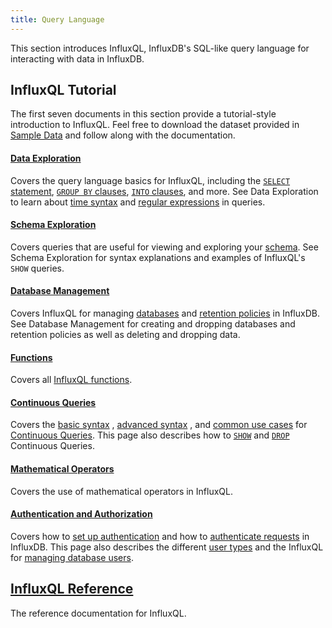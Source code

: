 ```yaml
---
title: Query Language
---
```


This section introduces InfluxQL, InfluxDB's SQL-like query language for
interacting with data in InfluxDB.

## InfluxQL Tutorial
The first seven documents in this section provide a tutorial-style introduction
to InfluxQL.
Feel free to download the dataset provided in
[Sample Data](/influxdb/v1.4/query_language/data_download/) and follow along
with the documentation.

#### [Data Exploration](/influxdb/v1.4/query_language/data_exploration/)

Covers the query language basics for InfluxQL, including the
[`SELECT` statement](/influxdb/v1.4/query_language/data_exploration/#the-basic-select-statement),
[`GROUP BY` clauses](/influxdb/v1.4/query_language/data_exploration/#the-group-by-clause),
[`INTO` clauses](/influxdb/v1.4/query_language/data_exploration/#the-into-clause), and more.
See Data Exploration to learn about
[time syntax](/influxdb/v1.4/query_language/data_exploration/#time-syntax) and
[regular expressions](/influxdb/v1.4/query_language/data_exploration/#regular-expressions) in
queries.

#### [Schema Exploration](/influxdb/v1.4/query_language/schema_exploration/)

Covers queries that are useful for viewing and exploring your
[schema](/influxdb/v1.4/concepts/glossary/#schema).
See Schema Exploration for syntax explanations and examples of InfluxQL's `SHOW`
queries.

#### [Database Management](/influxdb/v1.4/query_language/database_management/)

Covers InfluxQL for managing
[databases](/influxdb/v1.4/concepts/glossary/#database) and
[retention policies](/influxdb/v1.4/concepts/glossary/#retention-policy-rp) in
InfluxDB.
See Database Management for creating and dropping databases and retention
policies as well as deleting and dropping data.

#### [Functions](/influxdb/v1.4/query_language/functions/)

Covers all [InfluxQL functions](/influxdb/v1.4/query_language/functions/).

#### [Continuous Queries](/influxdb/v1.4/query_language/continuous_queries/)

Covers the
[basic syntax](/influxdb/v1.4/query_language/continuous_queries/#basic-syntax)
,
[advanced syntax](/influxdb/v1.4/query_language/continuous_queries/#advanced-syntax)
,
and
[common use cases](/influxdb/v1.4/query_language/continuous_queries/#cq-use-cases)
for
[Continuous Queries](/influxdb/v1.4/concepts/glossary/#continuous-query-cq).
This page also describes how to
[`SHOW`](/influxdb/v1.4/query_language/continuous_queries/#list-cqs) and
[`DROP`](/influxdb/v1.4/query_language/continuous_queries/#delete-cqs)
Continuous Queries.

#### [Mathematical Operators](/influxdb/v1.4/query_language/math_operators/)

Covers the use of mathematical operators in InfluxQL.

#### [Authentication and Authorization](/influxdb/v1.4/query_language/authentication_and_authorization/)

Covers how to
[set up authentication](/influxdb/v1.4/query_language/authentication_and_authorization/#set-up-authentication)
and how to
[authenticate requests](/influxdb/v1.4/query_language/authentication_and_authorization/#authenticating-requests) in InfluxDB.
This page also describes the different
[user types](/influxdb/v1.4/query_language/authentication_and_authorization/#user-types-and-their-privileges) and the InfluxQL for
[managing database users](/influxdb/v1.4/query_language/authentication_and_authorization/#user-management-commands).

## [InfluxQL Reference](/influxdb/v1.4/query_language/spec/)

The reference documentation for InfluxQL.
